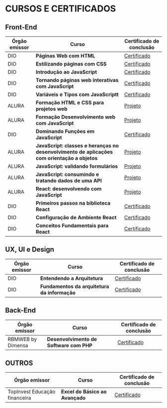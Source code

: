# CURSOS E CERTIFICADOS 

## Front-End
| Órgão emissor   | Curso                                              | Certificado de conclusão                                                                      |
| --------------- | -------------------------------------------------- | --------------------------------------------------------------------------------------------- |
| DIO | **Páginas Web com HTML** | <a href="https://www.dio.me/certificate/B7A29CC8/share">Certificado</a> |               |
| DIO | **Estilizando páginas com CSS** | <a href="https://www.dio.me/certificate/DBCB88AA/share">Certificado</a> |               |
| DIO | **Introdução ao JavaScript** | <a href="https://www.dio.me/certificate/4BDBF8E4/share">Certificado</a> |               |
| DIO | **Tornando páginas web interativas com JavaScript** | <a href="https://www.dio.me/certificate/D5F9B148/share">Certificado</a> |               |
| DIO | **Variáveis e Tipos com JavaScriptt** | <a href="https://www.dio.me/certificate/6CC59D01/share">Certificado</a> |               |
| ALURA | **Formação HTML e CSS para projetos web** | <a href="https://leticiaocr.github.io/formacao-html-e-css/">Projeto</a> |               |
| ALURA | **Formação Desenvolvimento web com JavaScript** | <a href="https://leticiaocr.github.io/alura-midi/">Projeto</a> |               |
| DIO | **Dominando Funções em JavaScript** | <a href="https://www.dio.me/certificate/198C443C/share">Certificado</a> |               |
| ALURA | **JavaScript: classes e heranças no desenvolvimento de aplicações com orientação a objetos** | <a href="https://leticiaocr.github.io/devsEDragons/">Projeto</a> |               |
| ALURA | **JavaScript: validando formulários** | <a href="https://leticiaocr.github.io/validaFormulario/">Projeto</a> |               |
| ALURA | **JavaScript: consumindo e tratando dados de uma API** | <a href="https://leticiaocr.github.io/consumindoAPI/">Projeto</a> |               |
| ALURA | **React: desenvolvendo com JavaScript** | <a href="https://github.com/leticiaocr/organo.git/">Projeto</a> |               |
| DIO | **Primeiros passos na biblioteca React** | <a href="https://www.dio.me/certificate/B8BCC3B5/share">Certificado</a> |               |
| DIO | **Configuração de Ambiente React** | <a href="https://www.dio.me/certificate/8D64233F/share">Certificado</a> |               |
| DIO | **Conceitos Fundamentais para React** | <a href="https://www.dio.me/certificate/4F54CABD/share">Certificado</a> |               |


## UX, UI e Design
| Órgão emissor   | Curso                                              | Certificado de conclusão                                                                      |
| --------------- | -------------------------------------------------- | --------------------------------------------------------------------------------------------- |
| DIO | **Entendendo a Arquitetura** | <a href="https://www.dio.me/certificate/A0CC9633/share">Certificado</a> |
| DIO | **Fundamentos da arquitetura da informação** | <a href="https://www.dio.me/certificate/00FB9F0E/share">Certificado</a> |




## Back-End
| Órgão emissor   | Curso                                              | Certificado de conclusão                                                                      |
| --------------- | -------------------------------------------------- | --------------------------------------------------------------------------------------------- |
| RBMWEB by Dimensa | **Desenvolvimento de Software com PHP** | <a href="https://drive.google.com/file/d/1QssrxdieE8BqZLzXVzhJfESCcSJbDndB/view?usp=sharing">Certificado</a> |



## OUTROS
| Órgão emissor   | Curso                                        | Certificado de conclusão                                                                                                   |
| --------------- | -------------------------------------------- | -------------------------------------------------------------------------------------------------------------------------- |
|TopInvest Educação financeira | **Excel do Básico ao Avançado** | <a href="https://drive.google.com/file/d/1vWHY0USlNyoyFqTJhROAfguT1qVI2W34/view?usp=sharing">Certificado</a> |



